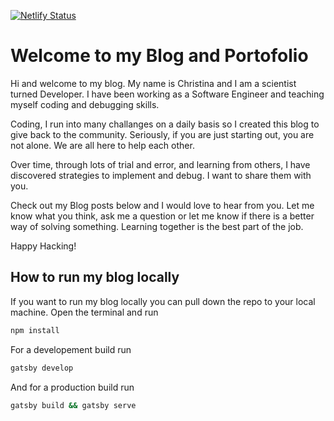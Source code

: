 [![Netlify Status](https://api.netlify.com/api/v1/badges/64d9b2f3-575a-4e76-9fa0-d3f5b1bd7e23/deploy-status)](https://app.netlify.com/sites/loving-elion-b3f079/deploys)

# Welcome to my Blog and Portofolio

Hi and welcome to my blog. My name is Christina and I am a scientist turned Developer. I have been working as a Software Engineer and teaching myself coding and debugging skills.

Coding, I run into many challanges on a daily basis so I created this blog to give back to the community. Seriously, if you are just starting out, you are not alone. We are all here to help each other.

Over time, through lots of trial and error, and learning from others, I have discovered strategies to implement and debug. I want to share them with you.

Check out my Blog posts below and I would love to hear from you. Let me know what you think, ask me a question or let me know if there is a better way of solving something. Learning together is the best part of the job.

Happy Hacking!

## How to run my blog locally

If you want to run my blog locally you can pull down the repo to your local machine. Open the terminal and run

```zsh
npm install
```

For a developement build run

```zsh
gatsby develop
```

And for a production build run

```zsh
gatsby build && gatsby serve
```

